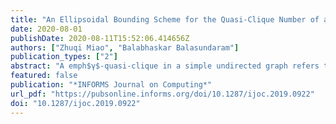 ```yaml
---
title: "An Ellipsoidal Bounding Scheme for the Quasi-Clique Number of a Graph"
date: 2020-08-01
publishDate: 2020-08-11T15:52:06.414656Z
authors: ["Zhuqi Miao", "Balabhaskar Balasundaram"]
publication_types: ["2"]
abstract: "A emph$γ$-quasi-clique in a simple undirected graph refers to a subset of vertices that induces a subgraph with edge density at least $γ ın [0,1]$. When $γ=1$, this definition corresponds to a classical clique. When $γ<1$, it relaxes the requirement of all possible edges by the clique  definition. Quasi-clique detection has been used in graph-based data mining to  find dense clusters, especially in large-scale error-prone data sets in which the clique model can be overly restrictive. The emphmaximum $γ$-quasi-clique problem,  seeking a $γ$-quasi-clique of maximum cardinality in the given graph, can be formulated as an optimization problem with a linear objective function and a single quadratic constraint in binary variables. This article investigates the Lagrangian dual of this formulation, and develops an upper-bounding technique using the geometry of ellipsoids to bound the Lagrangian dual. The tightness of the upper-bound is compared to those obtained from multiple mixed-integer programming formulations of the problem via experiments on  benchmark instances."
featured: false
publication: "*INFORMS Journal on Computing*"
url_pdf: "https://pubsonline.informs.org/doi/10.1287/ijoc.2019.0922"
doi: "10.1287/ijoc.2019.0922"
---
```


